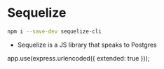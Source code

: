 # Sequelize

```sh
npm i --save-dev sequelize-cli
```

-   Sequelize is a JS library that speaks to Postgres

app.use(express.urlencoded({ extended: true }));